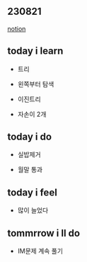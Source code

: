 ## 230821

[notion](https://glib-glitter-8ce.notion.site/SSAFY-Day-32-14-f98671d7ca2a4d04b8ad882040a05557?pvs=4)

## today i learn

- 트리
-   왼쪽부터 탐색

- 이진트리
-   자손이 2개
  
## today i do

- 실밥제거

- 월말 통과

## today i feel

- 많이 늘었다
  
## tommrrow i ll do

- IM문제 계속 풀기
